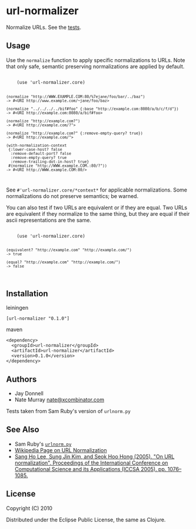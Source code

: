 # url-normalizer

Normalize URLs. See the [tests](https://github.com/jashmenn/url-normalizer/blob/master/test/url_normalizer/test/core.clj#L87).

## Usage

Use the `normalize` function to apply specific normalizations to URLs.  Note that only safe, semantic preserving normalizations are applied by default.

<code>
    (use 'url-normalizer.core)

    (normalize "http://WWW.EXAMPLE.COM:80/%7ejane/foo/bar/../baz")
    -> #<URI http://www.example.com/~jane/foo/baz>

    (normalize "../../../../bif#foo" {:base "http://example.com:8080/a/b/c/f/d"})
    -> #<URI http://example.com:8080/a/bif#foo>

    (normalize "http://example.com?")
    -> #<URI http://example.com/?">

    (normalize "http://example.com?" {:remove-empty-query? true})
    -> #<URI http://example.com/">

    (with-normalization-context
     {:lower-case-host? false
      :remove-default-port? false
      :remove-empty-query? true
      :remove-trailing-dot-in-host? true}
     #(normalize "http://WWW.example.COM.:80/?"))
    -> #<URI http://WWW.example.COM:80/>
</code>

See `#'url-normalizer.core/*context*` for applicable normalizations.  Some normalizations do not preserve semantics; be warned.

You can also test if two URLs are equivalent or if they are equal.  Two URLs are equivalent if they normalize to the same thing, but they are equal if their ascii representations are the same.

<code>
    (use 'url-normalizer.core)

    (equivalent? "http://example.com" "http://example.com/")
    -> true

    (equal? "http://example.com" "http://example.com/")
    -> false
</code>

## Installation

leiningen

    [url-normalizer "0.1.0"]

maven

    <dependency>
      <groupId>url-normalizer</groupId>
      <artifactId>url-normalizer</artifactId>
      <version>0.1.0</version>
    </dependency>

## Authors

* Jay Donnell
* Nate Murray [<nate@xcombinator.com>](mailto:nate@xcombinator.com)

Tests taken from Sam Ruby's version of `urlnorm.py`

## See Also

* Sam Ruby's [`urlnorm.py`](http://intertwingly.net/blog/2004/08/04/Urlnorm)
* [Wikipedia Page on URL Normalization](http://en.wikipedia.org/wiki/URL_normalization)
* [Sang Ho Lee, Sung Jin Kim, and Seok Hoo Hong (2005). "On URL normalization". Proceedings of the International Conference on Computational Science and its Applications (ICCSA 2005). pp. 1076–1085.](http://dblab.ssu.ac.kr/publication/LeKi05a.pdf)

## License

Copyright (C) 2010

Distributed under the Eclipse Public License, the same as Clojure.
